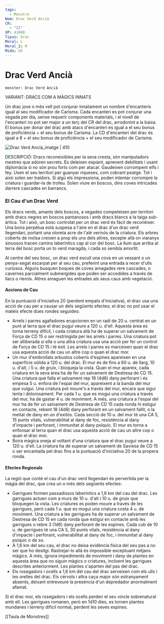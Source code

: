 ```yaml
---
tags:
  - Monstre
Nom: Drac Verd Ancià
CR:
  - "22"
XP: 41000
Tipus: Drac
Moral: L
Moral_2: M
Mida: GE
---
```

# Drac Verd Ancià

```statblock
monster: Drac Verd Ancià
```

VARIANT: DRACS COM A MÀGICS INNATS

Un drac jove o més vell pot conjurar innatament un nombre d'encanteris igual al seu modificador de Carisma. Cada encanteri es pot conjurar una vegada per dia, sense requerir components materials, i el nivell de l'encanteri no pot ser major a un terç del CR del drac, arrodonint a la baixa. El bonus per donar del drac amb atacs d'encanteri és igual a el seu bonus de proficiència + el seu bonus de Carisma. La CD d'encanteri del drac és igual a 8 + el seu bonus de proficiència + el seu modificador de Carisma.

![Drac Verd Ancià_imatge | 410](https://i.pinimg.com/originals/ab/09/f8/ab09f892cd80e40b09c45b531b267988.jpg)

DESCRIPCIÓ: 
Dracs reconeixibles per la seva cresta, són manipuladors mestres que adoren secrets. Es deleixen espiant, aprenent debilitats i usant diplomàcia si no són prou forts com per atacar. Gaudeixen corrompent elfs i fey. Usen el seu territori per guanyar riqueses, com cobrant peatge. Tot i això solen ser traïdors. Si algú els impressiona, poden intentar corrompre la criatura i guardar-la de trofeu. Solen viure en boscos, dins coves intricades darrere cascades en barrancs.
### El Cau d'un Drac Verd

Els dracs verds, amants dels boscos, a vegades competeixen per territori amb dracs negres en boscos pantanosos i amb dracs blancs a la taiga sub-àrtica. Tot i això, un bosc controlat per un drac verd és fàcil de reconèixer. Una boira perpètua està suspesa a l'aire en el drac d'un drac verd llegendari, portant una oloreta acre de l'alè verinós de la criatura. Els arbres coberts de molsa creixen a prop els uns dels altres, excepte allà on viaranys sinuosos tracen camins laberíntics cap al cor del bosc. La llum que arriba al terra del bosc porta un to verd maragda, i cada so sembla amortit.

Al centre del seu bosc, un drac verd escull una cova en un vessant o un penya-segat escarpat per al seu cau, preferint una entrada a recer d'ulls curiosos. Alguns busquen boques de coves amagades rere cascades, o cavernes parcialment submergides que poden ser accedides a través de llacs o rierols. Altres amaguen les entrades als seus caus amb vegetació.
#### Accions de Cau

En la puntuació d'iniciativa 20 (perdent empats d'iniciativa), el drac usa una acció de cau per a causar un dels següents efectes; el drac no pot usar el mateix efecte dues rondes seguides:

- Arrels i parres agafadores erupcionen en un radi de 20 u. centrat en un punt al terra que el drac pugui veure a 120 u. d'ell. Aquesta àrea es torna terreny difícil, i cada criatura allà ha de superar un salvament de Força de CD 15 o ser restringida per les arrels i parres. Una criatura pot ser alliberada si ella o una altra criatura usa una acció per fer un control de Força de CD 15 i té èxit. Les arrels i parres es marceixen quan el drac usa aquesta acció de cau un altre cop o quan el drac mor.
- Un mur d'embrollats arbustos coberts d'espines apareixen en una superfície sòlida a 120 u. del drac. El mur és de fins a 60 u. de llarg, 10 u. d'alt, i 5 u. de gruix, i bloqueja la vista. Quan el mur apareix, cada criatura en la seva àrea ha de fer un salvament de Destresa de CD 15. Una criatura que falla el salvament rep 18 (4d8) dany perforant i és empesa 5 u. enfora de l'espai del mur, apareixent a la banda del mur que vulgui. Una criatura pot moure's a través del mur, encara que sigui lenta i dolorosament. Per cada 1 u. que es mogui una criatura a través del mur, ha de gastar 4 u. de moviment. A més, una criatura a l'espai del mur ha de fer un salvament de Destresa de CD 15 cada ronda hi estigui en contacte, rebent 18 (4d8) dany perforant en un salvament fallit, o la meitat de dany en un d'exitós. Cada secció de 10 u. del mur té una CA 5, 15 punts vitals, vulnerabilitat al dany de foc, resistència al dany d'impacte i perforant, i immunitat al dany psíquic. El mur es torna a enfonsar al terra quan el drac usa aquesta acció de cau un altre cop o quan el drac mor.
- Boira màgica oneja al voltant d'una criatura que el drac pugui veure a 120 u. d'ell. La criatura ha de superar un salvament de Saviesa de CD 15 o ser encantada pel drac fins a la puntuació d'iniciativa 20 de la propera ronda.
#### Efectes Regionals

La regió que conté el cau d'un drac verd llegendari és pervertida per la màgia del drac, que crea un o més dels següents efectes:

- Garrigues formen passadissos laberíntics a 1,6 km del cau del drac. Les garrigues actuen com a murs de 10 u. d'alt i 10 u. de gruix que bloquegen la vista. Les criatures es poden moure a través de les garrigues, però cada 1 u. que es mogui una criatura costa 4 u. de moviment. Una criatura a les garrigues ha de superar un salvament de Destresa de CD 15 en cada ronda que estigui en contacte amb les garrigues o rebre 3 (1d6) dany perforant de les espines. 
    Cada cub de 10 u. de garrigues té una CA 5, 30 punts vitals, resistència al dany d'impacte i perforant, vulnerabilitat al dany de foc, i immunitat al dany psíquic o de so.
- A 1,6 km del seu cau, el drac no deixa evidència física del seu pas a no ser que ho desitgi. Rastrejar-lo allà és impossible exceptuant mitjans màgics. A més, ignora impediments de moviment i dany de plantes en aquesta àrea que no siguin màgics o criatures, incloent les garrigues descrites anteriorment. Les plantes s'aparten del pas del drac.
- Els rosegadors i ocells a 1,6 km del cau del drac serveixen com els ulls i les orelles del drac. Els cérvols i altra caça major són estranyament absents, deixant entreveure la presència d'un depredador anormalment afamat.

Si el drac mor, els rosegadors i els ocells perden el seu vincle sobrenatural amb ell. Les garrigues romanen, però en 1d10 dies, es tornen plantes mundanes i terreny difícil normal, perdent les seves espines.

[[Taula de Monstres]]

